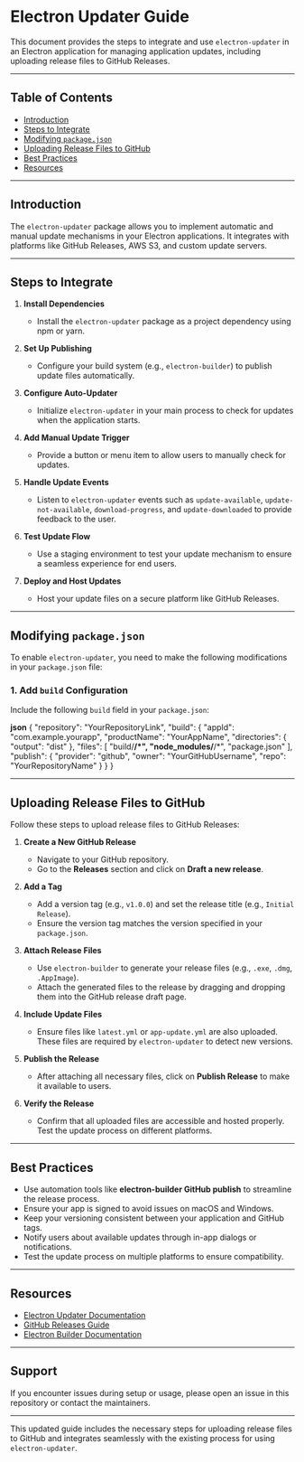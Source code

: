 # Electron Updater Guide

This document provides the steps to integrate and use `electron-updater` in an Electron application for managing application updates, including uploading release files to GitHub Releases.

---

## Table of Contents

- [Introduction](#introduction)
- [Steps to Integrate](#steps-to-integrate)
- [Modifying `package.json`](#modifying-packagejson)
- [Uploading Release Files to GitHub](#uploading-release-files-to-github)
- [Best Practices](#best-practices)
- [Resources](#resources)

---

## Introduction

The `electron-updater` package allows you to implement automatic and manual update mechanisms in your Electron applications. It integrates with platforms like GitHub Releases, AWS S3, and custom update servers.

---

## Steps to Integrate

1. **Install Dependencies**  
   - Install the `electron-updater` package as a project dependency using npm or yarn.

2. **Set Up Publishing**  
   - Configure your build system (e.g., `electron-builder`) to publish update files automatically.

3. **Configure Auto-Updater**  
   - Initialize `electron-updater` in your main process to check for updates when the application starts.

4. **Add Manual Update Trigger**  
   - Provide a button or menu item to allow users to manually check for updates.

5. **Handle Update Events**  
   - Listen to `electron-updater` events such as `update-available`, `update-not-available`, `download-progress`, and `update-downloaded` to provide feedback to the user.

6. **Test Update Flow**  
   - Use a staging environment to test your update mechanism to ensure a seamless experience for end users.

7. **Deploy and Host Updates**  
   - Host your update files on a secure platform like GitHub Releases.

---

## Modifying `package.json`

To enable `electron-updater`, you need to make the following modifications in your `package.json` file:

### 1. Add `build` Configuration

Include the following `build` field in your `package.json`:

**json**
{
"repository": "YourRepositoryLink",
"build": {
  "appId": "com.example.yourapp",
  "productName": "YourAppName",
  "directories": {
    "output": "dist"
  },
  "files": [
    "build/**/*",
    "node_modules/**/*",
    "package.json"
  ],
  "publish": {
    "provider": "github",
    "owner": "YourGitHubUsername",
    "repo": "YourRepositoryName"
  }
}
}


---

## Uploading Release Files to GitHub

Follow these steps to upload release files to GitHub Releases:

1. **Create a New GitHub Release**  
   - Navigate to your GitHub repository.  
   - Go to the **Releases** section and click on **Draft a new release**.  

2. **Add a Tag**  
   - Add a version tag (e.g., `v1.0.0`) and set the release title (e.g., `Initial Release`).  
   - Ensure the version tag matches the version specified in your `package.json`.

3. **Attach Release Files**  
   - Use `electron-builder` to generate your release files (e.g., `.exe`, `.dmg`, `.AppImage`).  
   - Attach the generated files to the release by dragging and dropping them into the GitHub release draft page.

4. **Include Update Files**  
   - Ensure files like `latest.yml` or `app-update.yml` are also uploaded. These files are required by `electron-updater` to detect new versions.

5. **Publish the Release**  
   - After attaching all necessary files, click on **Publish Release** to make it available to users.

6. **Verify the Release**  
   - Confirm that all uploaded files are accessible and hosted properly. Test the update process on different platforms.

---

## Best Practices

- Use automation tools like **electron-builder GitHub publish** to streamline the release process.  
- Ensure your app is signed to avoid issues on macOS and Windows.  
- Keep your versioning consistent between your application and GitHub tags.  
- Notify users about available updates through in-app dialogs or notifications.  
- Test the update process on multiple platforms to ensure compatibility.

---

## Resources

- [Electron Updater Documentation](https://www.electron.build/auto-update)  
- [GitHub Releases Guide](https://docs.github.com/en/repositories/releasing-projects-on-github)  
- [Electron Builder Documentation](https://www.electron.build/)  

---

## Support

If you encounter issues during setup or usage, please open an issue in this repository or contact the maintainers.

---

This updated guide includes the necessary steps for uploading release files to GitHub and integrates seamlessly with the existing process for using `electron-updater`.
